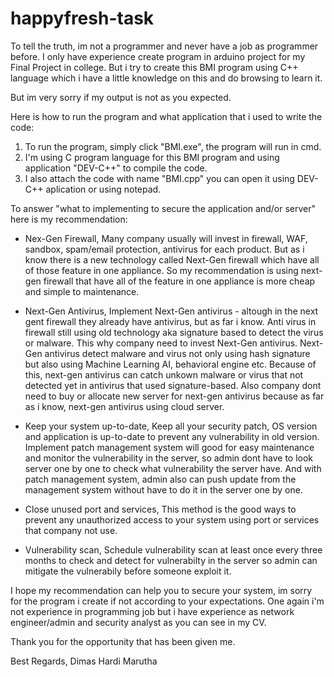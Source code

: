 # happyfresh-task
To tell the truth, im not a programmer and never have a job as programmer before. I only have experience create program in arduino project for my Final Project in college. But i try to create this BMI program using C++ language which i have a little knowledge on this and do browsing to learn it. 

But im very sorry if my output is not as you expected.

Here is how to run the program and what application that i used to write the code:

1. To run the program, simply click "BMI.exe", the program will run in cmd.
2. I'm using C program language for this BMI program and using application "DEV-C++" to compile the code.
3. I also attach the code with name "BMI.cpp" you can open it using DEV-C++ aplication or using notepad.

To answer "what to implementing to secure the application and/or server" here is my recommendation:

- Nex-Gen Firewall,
Many company usually will invest in firewall, WAF, sandbox, spam/email protection, antivirus for each product. But as i know there is a new technology called Next-Gen firewall which have all of those feature in one appliance. So my recommendation is using next-gen firewall that have all of the feature in one appliance is more cheap and simple to maintenance.

- Next-Gen Antivirus,
Implement Next-Gen antivirus - altough in the next gent firewall they already have antivirus, but as far i know. Anti virus in firewall still using old technology aka signature based to detect the virus or malware. This why company need to invest Next-Gen antivirus. Next-Gen antivirus detect malware and virus not only using hash signature but also using Machine Learning AI, behavioral engine etc. Because of this, next-gen antivirus can catch unkown malware or virus that not detected yet in antivirus that used signature-based. Also company dont need to buy or allocate new server for next-gen antivirus because as far as i know, next-gen antivirus using cloud server.

- Keep your system up-to-date,
Keep all your security patch, OS version and application is up-to-date to prevent any vulnerability in old version. Implement patch management system will good for easy maintenance and monitor the vulnerability in the server, so admin dont have to look server one by one to check what vulnerability the server have. And with patch management system, admin also can push update from the management system without have to do it in the server one by one.

- Close unused port and services,
This method is the good ways to prevent any unauthorized access to your system using port or services that company not use.

- Vulnerability scan,
Schedule vulnerability scan at least once every three months to check and detect for vulnerabilty in the server so admin can mitigate the vulnerabily before someone exploit it.

I hope my recommendation can help you to secure your system, im sorry for the program i create if not according to your expectations. One again i'm not experience in programming job but i have experience as network engineer/admin and security analyst as you can see in my CV.


Thank you for the opportunity that has been given me.

Best Regards,
Dimas Hardi Marutha

